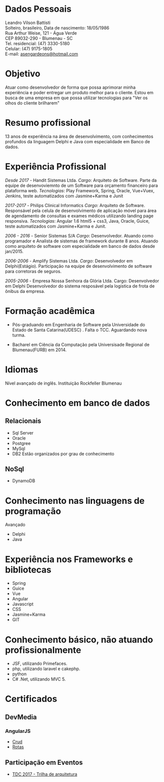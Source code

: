 # Dados Pessoais

Leandro Vilson Battisti  
Solteiro, brasileiro,
Data de nascimento: 18/05/1986  
Rua Arthur Weise, 121 - Água Verde  
CEP 89032-290 - Blumenau - SC  
Tel. residencial: (47) 3330-5180  
Celular: (47) 9175-1805  
E-mail: asengardeons@hotmail.com  

# Objetivo
Atuar como desenvolvedor de forma que possa aprimorar minha experiência e poder entregar um produto melhor para o cliente.
Estou em busca de uma empresa em que possa utilizar tecnologias para "Ver os olhos do cliente brilharem"

# Resumo profissional
13 anos de experiência na área de desenvolvimento, com conhecimentos profundos da linguagem Delphi e Java com especialidade em Banco de dados.

# Experiência Profissional

*Desde 2017* - Handit Sistemas Ltda.
*Cargo*: Arquiteto de Software. Parte da equipe de desenvoviemnto de um Software para orçamento financeiro para plataforma web.
*Tecnologias*:  Play Framework, Spring, Oracle, Vue+Vuex, Jenkins, teste automatizados com Jasmine+Karma e Junit

*2017-2017* - Philips Clinical Informatics
*Cargo*: Arquiteto de Software. Responsável pela celula de desenvolvimento de aplicação móvel para área de agendamento de consultas e exames médicos  utilizando landing page responsiva. 
*Tecnologias*:  Angular 1.6 html5 + css3, Java, Oracle, Guice, teste automatizados com Jasmine+Karma e Junit.

*2006 - 2016* - Senior Sistemas S/A
*Cargo*: Desenvolvedor. Atuando como programador e Analista de sistemas de framework durante 8 anos.
Atuando como arquiteto de software com especialidade em banco de dados desde jan/2015.

*2006-2006* - Amplify Sistemas Ltda.
*Cargo*: Desenvolvedor em Delphi(Estágio).
Participação na equipe de desenvolvimento  de software para corretoras de seguros.

*2005-2006* - Empresa Nossa Senhora da Glória Ltda.
Cargo: Desenvolvedor em Delphi
Desenvolvedor do sistema resposável pela logistica de frota de ônibus da empresa.

# Formação acadêmica
- Pós-graduando em Engenharia de Software pela Universidade do Estado de Santa Catarina(UDESC) . Falta o TCC. Aguardando nova turma.

- Bacharel em Ciência da Computação pela Universisade Regional de Blumenau(FURB) em 2014.


# Idiomas
Nível avançado de inglês. Instituição Rockfeller Blumenau

# Conhecimento em banco de dados
## Relacionais
- Sql Server
- Oracle
- Postgree
- MySql
- DB2
Estão organizados por grau de conhecimento

## NoSql
- DynamoDB

# Conhecimento nas linguagens de programação 
Avançado
- Delphi
- Java

# Experiência nos Frameworks e bibliotecas
- Spring
- Guice
- Vue
- Angular
- Javascript
- CSS
- Jasmine+Karma
- GIT
  
# Conhecimento básico, não atuando profissionalmente
- JSF, utilizando Primefaces.
- php, utilizando laravel e cakephp.
- python
- C# .Net, utilizando MVC 5.

# Certificados

## DevMedia
### AngularJS
* [Crud](certificados/Certificado-Devmedia-crud-angularjs.pdf)
* [Rotas](certificados/Certificado-Devmedia-rotas-angularjs.pdf)
## Participação em Eventos
* [TDC 2017 - Trilha de arquitetura](certificados//certificadoTDC2017Floripa-Arquitetura.pdf)
